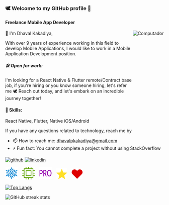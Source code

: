 ### 🕊️ Welcome to my GitHub profile 👋 
#### Freelance Mobile App Developer
<img src="https://github.com/lambiengcode/lambiengcode/raw/main/gif/banner_gif.gif?raw=true" height="300" align="right" alt="Computador" style="max-width: 100%; display: inline-block;" data-target="animated-image.originalImage">

👋 I'm Dhaval Kakadiya,

With over 9 years of experience working in this field to develop Mobile Applications, I would like to work in a Mobile Application Development position. 

##### 🛠️ Open for work: 
I'm looking for a React Native & Flutter remote/Contract base job, if you're hiring or you know someone hiring, let's refer me 🕊️ 
Reach out today, and let's embark on an incredible journey together!

#### 🎇 Skills: 
React Native, Flutter, Native iOS/Android

If you have any questions related to technology, reach me by
- 📫 How to reach me: dhavalpkakadiya@gmail.com 
- ⚡ Fun fact: You cannot complete a project without using StackOverflow 


[<img src='https://cdn.jsdelivr.net/npm/simple-icons@3.0.1/icons/github.svg' alt='github' height='40'>](https://github.com/dhavalpkakadiya)  [<img src='https://cdn.jsdelivr.net/npm/simple-icons@3.0.1/icons/linkedin.svg' alt='linkedin' height='40'>](https://www.linkedin.com/in/dhaval-k-4a499117a/)  

<a href='https://archiveprogram.github.com/'><img src='https://raw.githubusercontent.com/acervenky/animated-github-badges/master/assets/acbadge.gif' width='40' height='40'></a> <a href='https://docs.github.com/en/developers'><img src='https://raw.githubusercontent.com/acervenky/animated-github-badges/master/assets/devbadge.gif' width='40' height='40'></a> <a href='https://github.com/pricing'><img src='https://raw.githubusercontent.com/acervenky/animated-github-badges/master/assets/pro.gif' width='40' height='40'></a> <a href='https://stars.github.com/'><img src='https://raw.githubusercontent.com/acervenky/animated-github-badges/master/assets/starbadge.gif' width='35' height='35'></a> <a href='https://docs.github.com/en/github/supporting-the-open-source-community-with-github-sponsors'><img src='https://raw.githubusercontent.com/acervenky/animated-github-badges/master/assets/sponsorbadge.gif' width='35' height='35'></a> 

[![Top Langs](https://github-readme-stats.vercel.app/api/top-langs/?username=dhavalpkakadiya)](https://github.com/anuraghazra/github-readme-stats)

![GitHub streak stats](https://streak-stats.demolab.com/?user=dhavalpkakadiya)  
 
